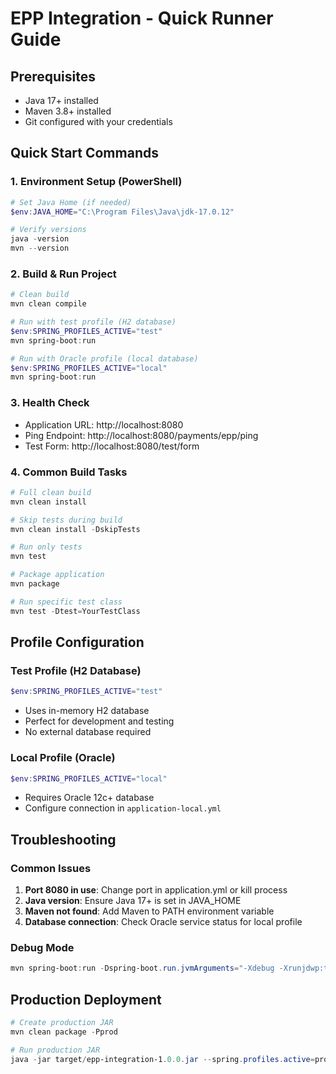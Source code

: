 # EPP Integration - Quick Runner Guide

## Prerequisites
- Java 17+ installed
- Maven 3.8+ installed
- Git configured with your credentials

## Quick Start Commands

### 1. Environment Setup (PowerShell)
```powershell
# Set Java Home (if needed)
$env:JAVA_HOME="C:\Program Files\Java\jdk-17.0.12"

# Verify versions
java -version
mvn --version
```

### 2. Build & Run Project
```powershell
# Clean build
mvn clean compile

# Run with test profile (H2 database)
$env:SPRING_PROFILES_ACTIVE="test"
mvn spring-boot:run

# Run with Oracle profile (local database)
$env:SPRING_PROFILES_ACTIVE="local"
mvn spring-boot:run
```

### 3. Health Check
- Application URL: http://localhost:8080
- Ping Endpoint: http://localhost:8080/payments/epp/ping
- Test Form: http://localhost:8080/test/form

### 4. Common Build Tasks
```powershell
# Full clean build
mvn clean install

# Skip tests during build
mvn clean install -DskipTests

# Run only tests
mvn test

# Package application
mvn package

# Run specific test class
mvn test -Dtest=YourTestClass
```

## Profile Configuration

### Test Profile (H2 Database)
```powershell
$env:SPRING_PROFILES_ACTIVE="test"
```
- Uses in-memory H2 database
- Perfect for development and testing
- No external database required

### Local Profile (Oracle)
```powershell
$env:SPRING_PROFILES_ACTIVE="local"
```
- Requires Oracle 12c+ database
- Configure connection in `application-local.yml`

## Troubleshooting

### Common Issues
1. **Port 8080 in use**: Change port in application.yml or kill process
2. **Java version**: Ensure Java 17+ is set in JAVA_HOME
3. **Maven not found**: Add Maven to PATH environment variable
4. **Database connection**: Check Oracle service status for local profile

### Debug Mode
```powershell
mvn spring-boot:run -Dspring-boot.run.jvmArguments="-Xdebug -Xrunjdwp:transport=dt_socket,server=y,suspend=n,address=5005"
```

## Production Deployment
```powershell
# Create production JAR
mvn clean package -Pprod

# Run production JAR
java -jar target/epp-integration-1.0.0.jar --spring.profiles.active=prod
```